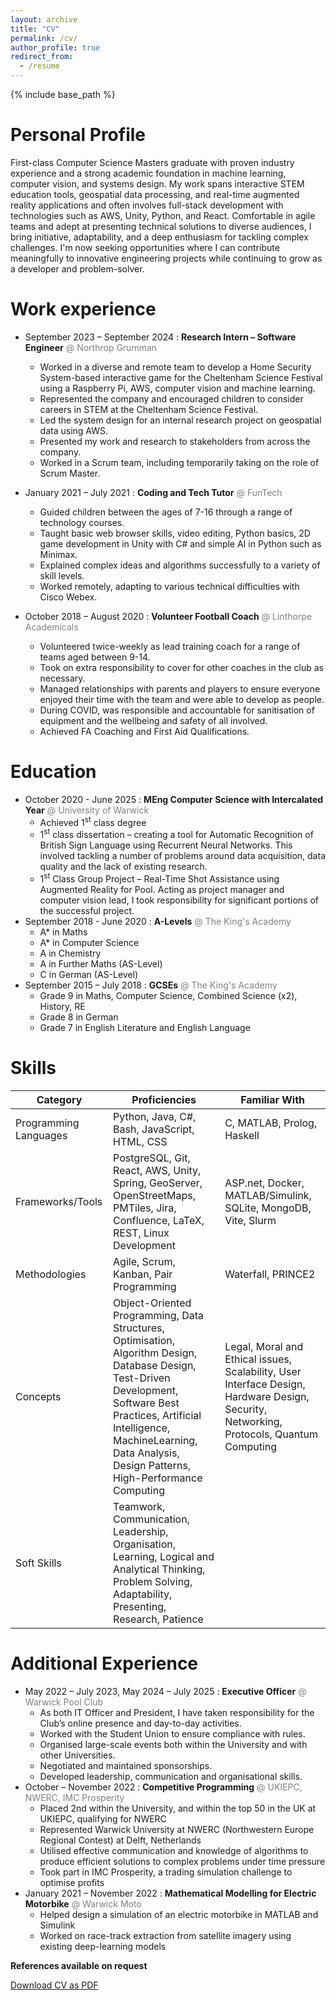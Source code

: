 ```yaml
---
layout: archive
title: "CV"
permalink: /cv/
author_profile: true
redirect_from:
  - /resume
---
```


{% include base_path %}

Personal Profile
======
First-class Computer Science Masters graduate with proven industry experience and a strong academic foundation in
machine learning, computer vision, and systems design. My work spans interactive STEM education tools, geospatial data processing, and real-time augmented reality applications and often involves full-stack development with technologies such as AWS, Unity, Python, and React. Comfortable in agile teams and adept at presenting technical solutions to diverse audiences,  I  bring  initiative,  adaptability,  and  a  deep  enthusiasm  for  tackling  complex  challenges.  I'm  now  seeking opportunities  where  I  can  contribute  meaningfully  to  innovative  engineering  projects  while  continuing  to  grow  as  a developer and problem-solver.

Work experience
======
* September 2023 – September 2024 : **Research Intern – Software Engineer** <span style="color:grey"> @ Northrop Grumman </span>
  * Worked in a diverse and remote team to develop a Home Security System-based interactive game for the Cheltenham Science Festival using a Raspberry Pi, AWS, computer vision and machine learning.
  * Represented the company and encouraged children to consider careers in STEM at the Cheltenham Science Festival.
  * Led the system design for an internal research project on geospatial data using AWS.
  * Presented my work and research to stakeholders from across the company.
  * Worked in a Scrum team, including temporarily taking on the role of Scrum Master.

* January 2021 – July 2021 : **Coding and Tech Tutor** <span style="color:grey"> @ FunTech </span>
  * Guided children between the ages of 7-16 through a range of technology courses.
  * Taught basic web browser skills, video editing, Python basics, 2D game development in Unity with C# and simple AI in Python such as Minimax.
  * Explained complex ideas and algorithms successfully to a variety of skill levels.
  * Worked remotely, adapting to various technical difficulties with Cisco Webex.

* October 2018 – August 2020 : **Volunteer Football Coach** <span style="color:grey"> @ Linthorpe Academicals </span>
  * Volunteered twice-weekly as lead training coach for a range of teams aged between 9-14.
  * Took on extra responsibility to cover for other coaches in the club as necessary.
  * Managed relationships with parents and players to ensure everyone enjoyed their time with the team and were able to develop as people.
  * During COVID, was responsible and accountable for sanitisation of equipment and the wellbeing and safety of all involved.
  * Achieved FA Coaching and First Aid Qualifications.

Education
======
* October 2020 - June 2025 : **MEng Computer Science with Intercalated Year** <span style="color:grey"> @ University of Warwick </span>
  * Achieved 1<sup>st</sup> class degree
  * 1<sup>st</sup> class dissertation – creating a tool for Automatic Recognition of British Sign Language using Recurrent Neural Networks. This involved tackling a number of problems around data acquisition, data quality and the lack of existing research.
  * 1<sup>st</sup> Class Group Project – Real-Time Shot Assistance using Augmented Reality for Pool. Acting as project manager and computer vision lead, I took responsibility for significant portions of the successful project.
* September 2018 - June 2020 : **A-Levels** <span style="color:grey"> @ The King's Academy </span>
  * A* in Maths
  * A* in Computer Science
  * A in Chemistry
  * A in Further Maths (AS-Level)
  * C in German (AS-Level)
* September 2015 – July 2018 : **GCSEs** <span style="color:grey"> @ The King's Academy </span>
  * Grade 9 in Maths, Computer Science, Combined Science (x2), History, RE
  * Grade 8 in German
  * Grade 7 in English Literature and English Language

Skills
======
<table><thead>
  <tr>
    <th>Category</th>
    <th>Proficiencies</th>
    <th>Familiar With</th>
  </tr></thead>
<tbody>
  <tr>
    <td>Programming Languages</td>
    <td>Python, Java, C#, Bash, JavaScript, HTML, CSS</td>
    <td>C, MATLAB, Prolog, Haskell</td>
  </tr>
  <tr>
    <td>Frameworks/Tools</td>
    <td>PostgreSQL, Git, React, AWS, Unity, Spring, GeoServer, OpenStreetMaps, PMTiles, Jira, Confluence, LaTeX, REST, Linux Development</td>
    <td>ASP.net, Docker, MATLAB/Simulink, SQLite, MongoDB, Vite, Slurm</td>
  </tr>
  <tr>
    <td>Methodologies</td>
    <td>Agile, Scrum, Kanban, Pair Programming</td>
    <td>Waterfall, PRINCE2</td>
  </tr>
  <tr>
    <td>Concepts</td>
    <td>Object-Oriented Programming, Data Structures, Optimisation, Algorithm Design, Database Design, Test-Driven Development, Software Best Practices, Artificial Intelligence, MachineLearning, Data Analysis, Design Patterns, High-Performance Computing</td>
    <td>Legal, Moral and Ethical issues, Scalability, User Interface Design, Hardware Design, Security, Networking, Protocols, Quantum Computing</td>
  </tr>
  <tr>
    <td>Soft Skills</td>
    <td>Teamwork, Communication, Leadership, Organisation, Learning, Logical and Analytical Thinking, Problem Solving, Adaptability, Presenting, Research, Patience</td>
    <td></td>
  </tr>
</tbody></table>

  
Additional Experience
======
* May 2022 – July 2023, May 2024 – July 2025 : **Executive Officer** <span style="color:grey"> @ Warwick Pool Club </span>
  * As both IT Officer and President, I have taken responsibility for the Club’s online presence and day-to-day activities.
  * Worked with the Student Union to ensure compliance with rules.
  * Organised large-scale events both within the University and with other Universities.
  * Negotiated and maintained sponsorships.
  * Developed leadership, communication and organisational skills.
* October – November 2022 : **Competitive Programming** <span style="color:grey"> @ UKIEPC, NWERC, IMC Prosperity </span>
  * Placed 2nd within the University, and within the top 50 in the UK at UKIEPC, qualifying for NWERC
  * Represented Warwick University at NWERC (Northwestern Europe Regional Contest) at Delft, Netherlands
  * Utilised effective communication and knowledge of algorithms to produce efficient solutions to complex problems under time pressure
  * Took part in IMC Prosperity, a trading simulation challenge to optimise profits
* January 2021 – November 2022 : **Mathematical Modelling for Electric Motorbike** <span style="color:grey"> @ Warwick Moto </span>
  * Helped design a simulation of an electric motorbike in MATLAB and Simulink
  * Worked on race-track extraction from satellite imagery using existing deep-learning models
  
**References available on request**

<div class="cv-download-links">
  <a href="{{ base_path }}/files/BaileyWaltersCV.pdf" class="btn btn--primary">Download CV as PDF</a>
</div>



